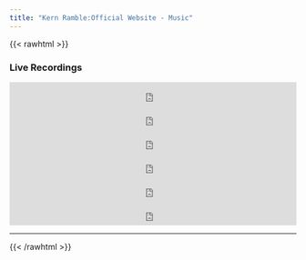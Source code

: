 ```yaml
---
title: "Kern Ramble:Official Website - Music"
---
```

<script type="application/ld+json">
{
  "@context": "http://schema.org",
  "@type": "MusicGroup",
  "url": "http://www.kernramble.com"
}
</script>

{{< rawhtml >}}
<div class="flex flex-col md:flex-row">

  <div class="flex-none md:flex-1 w-100">
  <h3 id="sample" class="pb-6">Live Recordings</h3>

<iframe style="border: 0; width: 100%; height: 42px;" src="https://bandcamp.com/EmbeddedPlayer/album=3977509073/size=small/bgcol=ffffff/linkcol=0687f5/track=1820893042/transparent=true/" seamless><a href="https://kernramble.bandcamp.com/album/2024-live-recordings">2024 - Live Recordings by Kern Ramble</a></iframe>
<br/>

<iframe style="border: 0; width: 100%; height: 42px;" src="https://bandcamp.com/EmbeddedPlayer/album=3977509073/size=small/bgcol=ffffff/linkcol=0687f5/track=134391107/transparent=true/" seamless><a href="https://kernramble.bandcamp.com/album/2024-live-recordings">2024 - Live Recordings by Kern Ramble</a></iframe>
<br/>

<iframe style="border: 0; width: 100%; height: 42px;" src="https://bandcamp.com/EmbeddedPlayer/album=3977509073/size=small/bgcol=ffffff/linkcol=0687f5/track=2960207259/transparent=true/" seamless><a href="https://kernramble.bandcamp.com/album/2024-live-recordings">2024 - Live Recordings by Kern Ramble</a></iframe>
<br/>
<iframe style="border: 0; width: 100%; height: 42px;" src="https://bandcamp.com/EmbeddedPlayer/album=3977509073/size=small/bgcol=ffffff/linkcol=0687f5/track=3796125035/transparent=true/" seamless><a href="https://kernramble.bandcamp.com/album/2024-live-recordings">2024 - Live Recordings by Kern Ramble</a></iframe>
<br/>
<iframe style="border: 0; width: 100%; height: 42px;" src="https://bandcamp.com/EmbeddedPlayer/album=3977509073/size=small/bgcol=ffffff/linkcol=0687f5/track=3423731549/transparent=true/" seamless><a href="https://kernramble.bandcamp.com/album/2024-live-recordings">2024 - Live Recordings by Kern Ramble</a></iframe>
</br>
<iframe style="border: 0; width: 100%; height: 42px;" src="https://bandcamp.com/EmbeddedPlayer/album=3977509073/size=small/bgcol=ffffff/linkcol=0687f5/track=909738383/transparent=true/" seamless><a href="https://kernramble.bandcamp.com/album/2024-live-recordings">2024 - Live Recordings by Kern Ramble</a></iframe>
<br/>

</div>

<hr/>

{{< /rawhtml >}}
